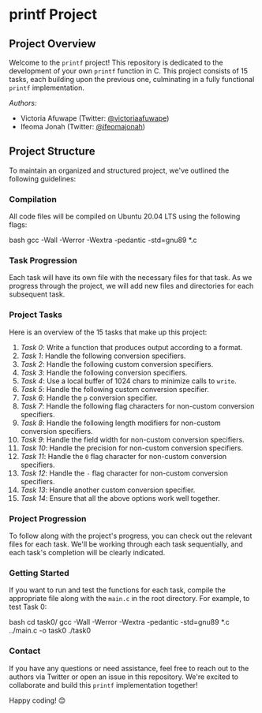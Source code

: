 # printf Project
## Project Overview

Welcome to the `printf` project! This repository is dedicated to the development of your own `printf` function in C. This project consists of 15 tasks, each building upon the previous one, culminating in a fully functional `printf` implementation. 

*Authors:*
- Victoria Afuwape (Twitter: [@victoriaafuwape](https://twitter.com/victoriaafuwape))
- Ifeoma Jonah (Twitter: [@ifeomajonah](https://twitter.com/ifeomajonah))

## Project Structure
To maintain an organized and structured project, we've outlined the following guidelines:

### Compilation
All code files will be compiled on Ubuntu 20.04 LTS using the following flags:

bash
gcc -Wall -Werror -Wextra -pedantic -std=gnu89 *.c

### Task Progression
Each task will have its own file with the necessary files for that task. As we progress through the project, we will add new files and directories for each subsequent task.

### Project Tasks
Here is an overview of the 15 tasks that make up this project:

1. *Task 0*: Write a function that produces output according to a format.
2. *Task 1*: Handle the following conversion specifiers.
3. *Task 2*: Handle the following custom conversion specifiers.
4. *Task 3*: Handle the following conversion specifiers.
5. *Task 4*: Use a local buffer of 1024 chars to minimize calls to `write`.
6. *Task 5*: Handle the following custom conversion specifier.
7. *Task 6*: Handle the `p` conversion specifier.
8. *Task 7*: Handle the following flag characters for non-custom conversion specifiers.
9. *Task 8*: Handle the following length modifiers for non-custom conversion specifiers.
10. *Task 9*: Handle the field width for non-custom conversion specifiers.
11. *Task 10*: Handle the precision for non-custom conversion specifiers.
12. *Task 11*: Handle the `0` flag character for non-custom conversion specifiers.
13. *Task 12*: Handle the `-` flag character for non-custom conversion specifiers.
14. *Task 13*: Handle another custom conversion specifier.
15. *Task 14*: Ensure that all the above options work well together.

### Project Progression

To follow along with the project's progress, you can check out the relevant files for each task. We'll be working through each task sequentially, and each task's completion will be clearly indicated.

### Getting Started

If you want to run and test the functions for each task, compile the appropriate file along with the `main.c` in the root directory. For example, to test Task 0:

bash
cd task0/
gcc -Wall -Werror -Wextra -pedantic -std=gnu89 *.c ../main.c -o task0
./task0


### Contact

If you have any questions or need assistance, feel free to reach out to the authors via Twitter or open an issue in this repository. We're excited to collaborate and build this `printf` implementation together!

Happy coding! 😊
